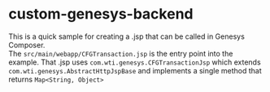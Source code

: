# custom-genesys-backend

This is a quick sample for creating a .jsp that can be called in Genesys Composer.  
The `src/main/webapp/CFGTransaction.jsp` is the entry point into the example. That .jsp uses `com.wti.genesys.CFGTransactionJsp` which extends `com.wti.genesys.AbstractHttpJspBase` and implements a single method that returns `Map<String, Object>` 
